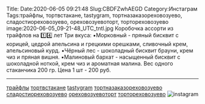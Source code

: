Title:
Date:2020-06-05 09:21:48
Slug:CBDFZwhAEGD
Category:Инстаграм
Tags:трайфлы, тортвстакане, tastygram, тортназаказореховозуево, сладостиореховозуево, ореховозуевоторт, тортореховозуево
image:2020-06-05_09-21-48_UTC_tntl.jpg
Коробочка ассорти из трайфлов на 1️⃣4️⃣ лет
Три вкуса:
▪️Морковный - пряный бисквит с корицей, цедрой апельсина и грецкими орешками, сливочный крем, апельсиновый курд.
▪️Чёрный лес - шоколадный бисквит брауни, крем чиз и пряная вишня.
▪️Малиновый бархат - насыщенный бисквит с шоколадной ноткой, крем чиз и ароматная малина.
Вес одного стаканчика 200 гр.
Цена 1 шт - 200 руб. 
________________________
[трайфлы]({tag}трайфлы) [тортвстакане]({tag}тортвстакане) [tastygram]({tag}tastygram) [тортназаказореховозуево]({tag}тортназаказореховозуево) [сладостиореховозуево]({tag}сладостиореховозуево) [ореховозуевоторт]({tag}ореховозуевоторт) [тортореховозуево]({tag}тортореховозуево)
![instagram]({attach}images/2020-06-05_09-21-48_UTC.jpg)
